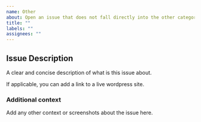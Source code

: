 ```yaml
---
name: Other
about: Open an issue that does not fall directly into the other categories
title: ""
labels: ""
assignees: ""
---
```


<!--
If you don't follow the issue template, your issue may be closed.
Please note this is an issue tracker, not a support forum.
For general questions, please use our Developer Forum:
https://community.stuart.engineering/
-->

## Issue Description

A clear and concise description of what is this issue about.

If applicable, you can add a link to a live wordpress site.

### Additional context

Add any other context or screenshots about the issue here.
